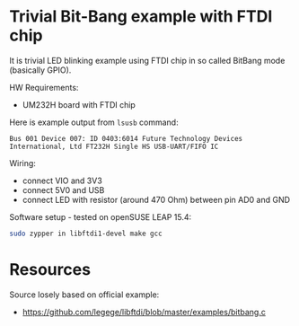 # Trivial Bit-Bang example with FTDI chip

It is trivial LED blinking example using FTDI chip in so called
BitBang mode (basically GPIO).

HW Requirements:
- UM232H board with FTDI chip

Here is example output from `lsusb` command:
```
Bus 001 Device 007: ID 0403:6014 Future Technology Devices International, Ltd FT232H Single HS USB-UART/FIFO IC
```


Wiring:
- connect VIO and 3V3
- connect 5V0 and USB
- connect LED with resistor (around 470 Ohm) between pin AD0 and GND

Software setup - tested on openSUSE LEAP 15.4:
```bash
sudo zypper in libftdi1-devel make gcc
```

# Resources

Source losely based on official example:
- https://github.com/legege/libftdi/blob/master/examples/bitbang.c


